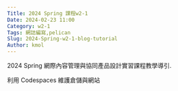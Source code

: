 ```yaml
---
Title: 2024 Spring 課程w2-1
Date: 2024-02-23 11:00
Category: w2-1
Tags: 網誌編寫,pelican
Slug: 2024-Spring-w2-1-blog-tutorial
Author: kmol
---
```


2024 Spring 網際內容管理與協同產品設計實習課程教學導引.

<!-- PELICAN_END_SUMMARY -->

利用 Codespaces 維護倉儲與網站